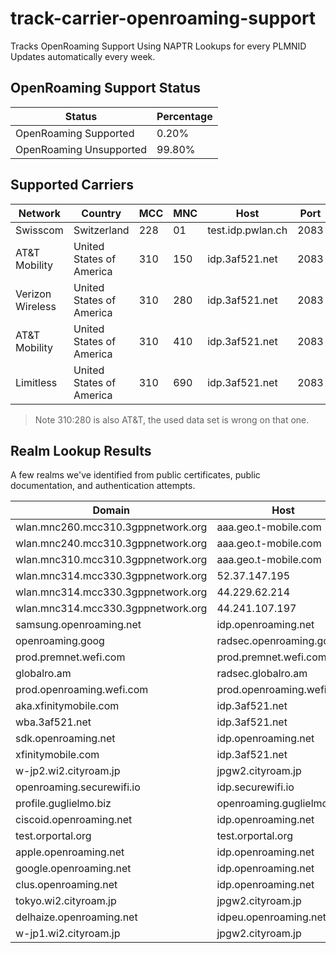# track-carrier-openroaming-support
 Tracks OpenRoaming Support Using NAPTR Lookups for every PLMNID
 Updates automatically every week.


<!-- Tables Start -->
## OpenRoaming Support Status

| Status                  | Percentage   |
|-------------------------|--------------|
| OpenRoaming Supported   | 0.20%        |
| OpenRoaming Unsupported | 99.80%       |

## Supported Carriers

| Network          | Country                  |   MCC |   MNC | Host              |   Port |
|------------------|--------------------------|-------|-------|-------------------|--------|
| Swisscom         | Switzerland              |   228 |    01 | test.idp.pwlan.ch |   2083 |
| AT&T Mobility    | United States of America |   310 |   150 | idp.3af521.net    |   2083 |
| Verizon Wireless | United States of America |   310 |   280 | idp.3af521.net    |   2083 |
| AT&T Mobility    | United States of America |   310 |   410 | idp.3af521.net    |   2083 |
| Limitless        | United States of America |   310 |   690 | idp.3af521.net    |   2083 |

> Note 310:280 is also AT&T, the used data set is wrong on that one.

## Realm Lookup Results

A few realms we've identified from public certificates, public documentation, and authentication attempts.

| Domain                             | Host                      |   Port |
|------------------------------------|---------------------------|--------|
| wlan.mnc260.mcc310.3gppnetwork.org | aaa.geo.t-mobile.com      |   2083 |
| wlan.mnc240.mcc310.3gppnetwork.org | aaa.geo.t-mobile.com      |   2083 |
| wlan.mnc310.mcc310.3gppnetwork.org | aaa.geo.t-mobile.com      |   2083 |
| wlan.mnc314.mcc330.3gppnetwork.org | 52.37.147.195             |   2083 |
| wlan.mnc314.mcc330.3gppnetwork.org | 44.229.62.214             |   2083 |
| wlan.mnc314.mcc330.3gppnetwork.org | 44.241.107.197            |   2083 |
| samsung.openroaming.net            | idp.openroaming.net       |   2083 |
| openroaming.goog                   | radsec.openroaming.goog   |   2083 |
| prod.premnet.wefi.com              | prod.premnet.wefi.com     |   2083 |
| globalro.am                        | radsec.globalro.am        |   2083 |
| prod.openroaming.wefi.com          | prod.openroaming.wefi.com |   2083 |
| aka.xfinitymobile.com              | idp.3af521.net            |   2083 |
| wba.3af521.net                     | idp.3af521.net            |   2083 |
| sdk.openroaming.net                | idp.openroaming.net       |   2083 |
| xfinitymobile.com                  | idp.3af521.net            |   2083 |
| w-jp2.wi2.cityroam.jp              | jpgw2.cityroam.jp         |   2083 |
| openroaming.securewifi.io          | idp.securewifi.io         |  20830 |
| profile.guglielmo.biz              | openroaming.guglielmo.biz |   2083 |
| ciscoid.openroaming.net            | idp.openroaming.net       |   2083 |
| test.orportal.org                  | test.orportal.org         |   2083 |
| apple.openroaming.net              | idp.openroaming.net       |   2083 |
| google.openroaming.net             | idp.openroaming.net       |   2083 |
| clus.openroaming.net               | idp.openroaming.net       |   2083 |
| tokyo.wi2.cityroam.jp              | jpgw2.cityroam.jp         |   2083 |
| delhaize.openroaming.net           | idpeu.openroaming.net     |   2083 |
| w-jp1.wi2.cityroam.jp              | jpgw2.cityroam.jp         |   2083 |
<!-- Tables End -->
